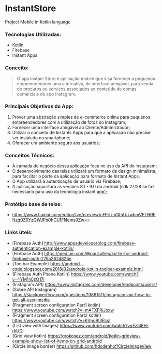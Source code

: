# InstantStore
Project Mobile in Kotlin language

### Tecnologias Utilizadas: 
- Kotlin
- Firebase
- Instant Apps

### Conceito:
 > O app Instant Store é aplicação mobile que visa fornecer a pequenos empreendedores uma alternativa, de interface amigável, para venda de produtos ou serviços associados ao conteúdo de contas comerciais do app Instagram.
  
### Principais Objetivos do App:
1. Prover uma abstração simples de e-commerce online para pequenos empreendedores com a utilização de fotos do Instagram;
2. Fornecer uma interface amigável ao Cliente/Administrador;
3. Utilizar o conceito de Instants Apps para que a aplicação não precise ser instalada no smartphone;
4. Oferecer um ambiente seguro aos usuários;

### Conceitos Técnicos:
- A camada de negócio dessa aplicação foca no uso da API do Instagram;
- O desenvolvimento das telas utilizará um formato de design minimalista, para facilitar o porte da aplicação para formato de Instant Apps.
- O App utilizará a autenticação de usuário via Firebase;
- A aplicação suportará as versões 8.1 - 9.0 do android (sdk 27/28 se faz necessário para uso da tecnologia instant app);

### Protótipo base de telas:
- https://www.fluidui.com/editor/live/preview/cF9rUm1XbUUwbmVFTHRENzg0Z0YzQWJPb0hCU1FNems0Zw==

### Links úteis:
 - [Firebase Auth] http://www.appsdeveloperblog.com/firebase-authentication-example-kotlin/
 - [Firebase Auth] https://medium.com/@paul.allies/kotlin-for-android-firebase-auth-275a262d825e
 - {Toolbar Example} https://android--code.blogspot.com/2018/02/android-kotlin-toolbar-example.html
 - {Firebase Auth Phone Kotlin} https://www.youtube.com/watch?v=4YM1n0zQ17I
 - {Instagram API} https://www.instagram.com/developer/endpoints/users/
 - {Sobre API Instagram} https://stackoverflow.com/questions/10881511/instagram-api-how-to-get-all-user-media
 - {Fragment screen configuration Part1 kotlin} https://www.youtube.com/watch?v=mAFXFRiJbxw
 - {Fragment screen configuration Part2 kotlin} https://www.youtube.com/watch?v=6Vpo9I3RcsI
 - {List view with Images} https://www.youtube.com/watch?v=Ez5l8H-rkUQ
 - {Grid view kotlin} https://grokonez.com/android/kotlin-gridview-example-show-list-of-items-on-grid-android
 - {Circle image border} https://github.com/hdodenhof/CircleImageView
 
 
 
